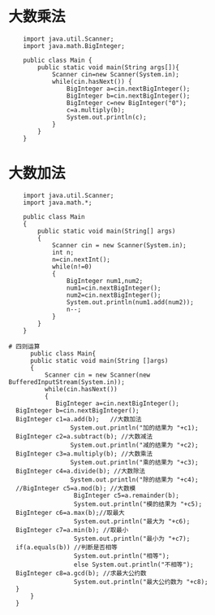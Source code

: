  # 大数乘法

        import java.util.Scanner;
        import java.math.BigInteger;

        public class Main {
            public static void main(String args[]){
                Scanner cin=new Scanner(System.in);
                while(cin.hasNext()) {
                    BigInteger a=cin.nextBigInteger();
                    BigInteger b=cin.nextBigInteger();
                    BigInteger c=new BigInteger("0");
                    c=a.multiply(b);
                    System.out.println(c);
                }
            }
        }
        
        
  # 大数加法
    
        import java.util.Scanner;
        import java.math.*;

        public class Main
        {
            public static void main(String[] args)
            {
                Scanner cin = new Scanner(System.in);
                int n;
                n=cin.nextInt();
                while(n!=0)
                {
                    BigInteger num1,num2;
                    num1=cin.nextBigInteger();
                    num2=cin.nextBigInteger();
                    System.out.println(num1.add(num2));
                    n--;
                }
            }
        }
        
    # 四则运算
          public class Main{
          public static void main(String []args)
          {
              Scanner cin = new Scanner(new BufferedInputStream(System.in));
              while(cin.hasNext())
              {
                 BigInteger a=cin.nextBigInteger();
      BigInteger b=cin.nextBigInteger();
      BigInteger c1=a.add(b);   //大数加法
                     System.out.println("加的结果为 "+c1);
      BigInteger c2=a.subtract(b); //大数减法
                     System.out.println("减的结果为 "+c2);
      BigInteger c3=a.multiply(b); //大数乘法
                     System.out.println("乘的结果为 "+c3);
      BigInteger c4=a.divide(b); //大数除法
                     System.out.println("除的结果为 "+c4);
      //BigInteger c5=a.mod(b); //大数模
                      BigInteger c5=a.remainder(b);
                      System.out.println("模的结果为 "+c5);
      BigInteger c6=a.max(b);//取最大
                      System.out.println("最大为 "+c6);
      BigInteger c7=a.min(b); //取最小
                      System.out.println("最小为 "+c7);
      if(a.equals(b)) //判断是否相等
                      System.out.println("相等");
                      else System.out.println("不相等");
      BigInteger c8=a.gcd(b); //求最大公约数
                      System.out.println("最大公约数为 "+c8);
      }
          }
      }
